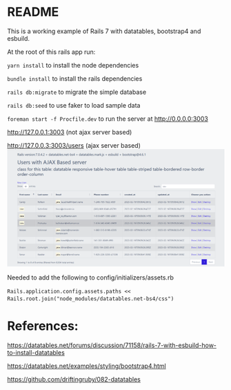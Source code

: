 # README

This is a working example of Rails 7 with datatables, bootstrap4 and esbuild.

At the root of this rails app run:

`yarn install` to install the node dependencies

`bundle install` to install the rails dependencies

`rails db:migrate` to migrate the simple database

`rails db:seed` to use faker to load sample data

`foreman start -f Procfile.dev` to run the server at http://0.0.0.0:3003

 http://127.0.0.1:3003 (not ajax server based)
 
 http://127.0.0.3:3003/users (ajax server based)
 ![](doc/datatables.png)


Needed to add the following to config/initializers/assets.rb

`Rails.application.config.assets.paths << Rails.root.join("node_modules/datatables.net-bs4/css")`

# References:
https://datatables.net/forums/discussion/71158/rails-7-with-esbuild-how-to-install-datatables

https://datatables.net/examples/styling/bootstrap4.html

https://github.com/driftingruby/082-datatables
